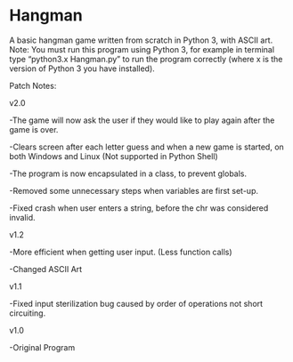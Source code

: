 # Hangman
A basic hangman game written from scratch in Python 3, with ASCII art.
Note: You must run this program using Python 3, for example in terminal type “python3.x Hangman.py” to run the program correctly (where x is the version of Python 3 you have installed).

Patch Notes:

v2.0

-The game will now ask the user if they would like to play again after the game is over.

-Clears screen after each letter guess and when a new game is started, on both Windows and Linux (Not supported in Python Shell)

-The program is now encapsulated in a class, to prevent globals.

-Removed some unnecessary steps when variables are first set-up.

-Fixed crash when user enters a string, before the chr was considered invalid.

v1.2

-More efficient when getting user input. (Less function calls)

-Changed ASCII Art

v1.1

-Fixed input sterilization bug caused by order of operations not short circuiting.

v1.0

-Original Program
